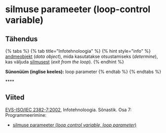 # silmuse parameeter \(loop-control variable\)

## Tähendus

{% tabs %}
{% tab title="Infotehnoloogia" %}
{% hint style="info" %}
[andmeobjekt](andmeobjekt-data-object.md) \(_data object_\), mida kasutatakse otsustamiseks \(_determine_\), kas väljuda [silmusest](silmus-loop.md) \(_exit from the loop_\).
{% endhint %}

**Sünonüüm \(inglise keeles\):** loop parameter
{% endtab %}
{% endtabs %}

\*\*\*\*

## Viited

[EVS-ISO/IEC 2382-7:2002](https://www.evs.ee/et/evs-iso-iec-2382-7-2002), Infotehnoloogia. Sõnastik. Osa 7: Programmeerimine:

* [silmuse parameeter \(_loop control variable, loop parameter_\)](http://www.eki.ee/dict/its/index.cgi?Q=D0BF00B9-6C03-1014-88DC-FC5F0DBED45A&F=GUID&C01=1&C02=0&C10=1)

